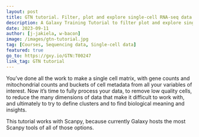 ```yaml
---
layout: post
title: GTN tutorial. Filter, plot and explore single-cell RNA-seq data
description: A Galaxy Training Tutorial to filter plot and explore single-cell RNA seq data using Scanpy
date: 2023-09-11
author: [j-jakiela, w-bacon]
image: /images/gtn-tutorial.jpg
tag: [Courses, Sequencing data, Single-cell data]
featured: true
go_to: https://gxy.io/GTN:T00247
link_tag: GTN tutorial
---
```


You’ve done all the work to make a single cell matrix, with gene counts and mitochondrial counts and buckets of cell metadata from all your variables of interest. Now it’s time to fully process your data, to remove low quality cells, to reduce the many dimensions of data that make it difficult to work with, and ultimately to try to define clusters and to find biological meaning and insights.

This tutorial works with Scanpy, because currently Galaxy hosts the most Scanpy tools of all of those options.